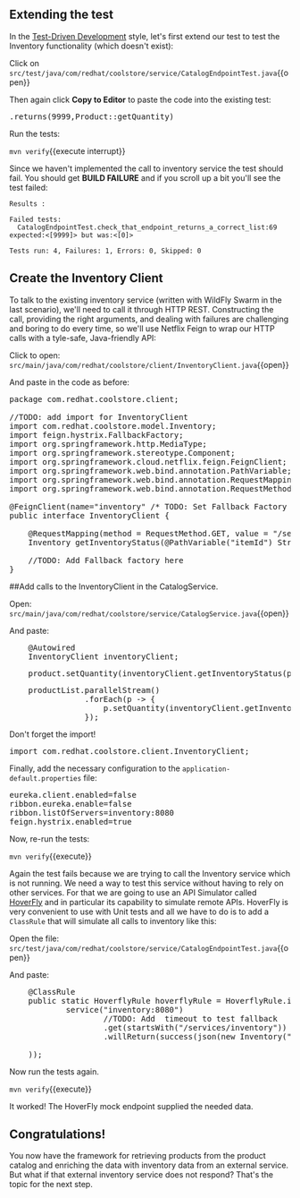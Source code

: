 ## Extending the test

In the [Test-Driven Development](https://en.wikipedia.org/wiki/Test-driven_development) style, let's first extend our test to test the Inventory functionality (which doesn't exist):

Click on ``src/test/java/com/redhat/coolstore/service/CatalogEndpointTest.java``{{open}}

Then again click **Copy to Editor** to paste the code into the existing test:

<pre class="file" data-filename="src/test/java/com/redhat/coolstore/service/CatalogEndpointTest.java" data-target="insert" data-marker="//TODO: Add check for Quantity">
.returns(9999,Product::getQuantity)
</pre>

Run the tests:

``mvn verify``{{execute interrupt}}

Since we haven't implemented the call to inventory service the test should fail. You should get **BUILD FAILURE** and if you scroll
up a bit you'll see the test failed:

```console
Results :

Failed tests:
  CatalogEndpointTest.check_that_endpoint_returns_a_correct_list:69 expected:<[9999]> but was:<[0]>

Tests run: 4, Failures: 1, Errors: 0, Skipped: 0
```

## Create the Inventory Client

To talk to the existing inventory service (written with WildFly Swarm in the last scenario), we'll need to call it through
HTTP REST. Constructing the call, providing the right arguments, and dealing with failures are challenging and boring to do every
time, so we'll use Netflix Feign to wrap our HTTP calls with a tyle-safe, Java-friendly API:

Click to open: ``src/main/java/com/redhat/coolstore/client/InventoryClient.java``{{open}}

And paste in the code as before:

<pre class="file" data-filename="src/main/java/com/redhat/coolstore/client/InventoryClient.java" data-target="replace">
package com.redhat.coolstore.client;

//TODO: add import for InventoryClient
import com.redhat.coolstore.model.Inventory;
import feign.hystrix.FallbackFactory;
import org.springframework.http.MediaType;
import org.springframework.stereotype.Component;
import org.springframework.cloud.netflix.feign.FeignClient;
import org.springframework.web.bind.annotation.PathVariable;
import org.springframework.web.bind.annotation.RequestMapping;
import org.springframework.web.bind.annotation.RequestMethod;

@FeignClient(name="inventory" /* TODO: Set Fallback Factory here*/)
public interface InventoryClient {

    @RequestMapping(method = RequestMethod.GET, value = "/services/inventory/{itemId}", consumes = {MediaType.APPLICATION_JSON_VALUE})
    Inventory getInventoryStatus(@PathVariable("itemId") String itemId);

    //TODO: Add Fallback factory here 
}
</pre>

##Add calls to the InventoryClient in the CatalogService.

Open: ``src/main/java/com/redhat/coolstore/service/CatalogService.java``{{open}}

And paste:

<pre class="file" data-filename="src/main/java/com/redhat/coolstore/service/CatalogService.java" data-target="insert" data-marker="//TODO: Autowire Inventory Client">
    @Autowired
    InventoryClient inventoryClient;
</pre>

<pre class="file" data-filename="src/main/java/com/redhat/coolstore/service/CatalogService.java" data-target="insert" data-marker="//TODO: Update the quantity for the product by calling the Inventory service">
    product.setQuantity(inventoryClient.getInventoryStatus(product.getItemId()).getQuantity());
</pre>

<pre class="file" data-filename="src/main/java/com/redhat/coolstore/service/CatalogService.java" data-target="insert" data-marker="//TODO: Update the quantity for the products by calling the Inventory service">
    productList.parallelStream()
                .forEach(p -> {
                    p.setQuantity(inventoryClient.getInventoryStatus(p.getItemId()).getQuantity());
                });
</pre>

Don't forget the import!

<pre class="file" data-filename="src/main/java/com/redhat/coolstore/service/CatalogService.java" data-target="insert" data-marker="//TODO: add import for InventoryClient">
import com.redhat.coolstore.client.InventoryClient;
</pre>

Finally, add the necessary configuration to the `application-default.properties` file:

<pre class="file" data-filename="src/main/resources/application-default.properties" data-target="insert" data-marker="#TODO Configure netflix libraries">
eureka.client.enabled=false
ribbon.eureka.enable=false
ribbon.listOfServers=inventory:8080
feign.hystrix.enabled=true
</pre>

Now, re-run the tests:

``mvn verify``{{execute}}

Again the test fails because we are trying to call the Inventory service which is not running. We need a way to test this service without having to rely on other services.
For that we are going to use an API Simulator called [HoverFly](http://hoverfly.io) and in particular its capability to simulate
remote APIs. HoverFly is very convenient to use with Unit tests and all we have to do is to add a `ClassRule` that will simulate
all calls to inventory like this:

Open the file: ``src/test/java/com/redhat/coolstore/service/CatalogEndpointTest.java``{{open}}

And paste:

<pre class="file" data-filename="src/test/java/com/redhat/coolstore/service/CatalogEndpointTest.java"
data-target="insert" data-marker="//TODO: Add ClassRule for HoverFly Inventory simulation">
    @ClassRule
    public static HoverflyRule hoverflyRule = HoverflyRule.inSimulationMode(dsl(
            service("inventory:8080")
                    //TODO: Add  timeout to test fallback
                    .get(startsWith("/services/inventory"))
                    .willReturn(success(json(new Inventory("9999",9999))))

    )); 
</pre>

Now run the tests again.

``mvn verify``{{execute}}

It worked! The HoverFly mock endpoint supplied the needed data.

## Congratulations!

You now have the framework for retrieving products from the product catalog and enriching the data with inventory data from
an external service. But what if that external inventory service does not respond? That's the topic for the next step.

